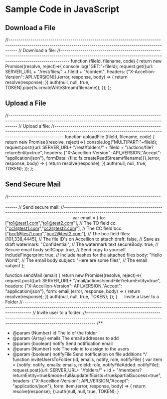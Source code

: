 # Sample Code in JavaScript
## Download a File  

//----------------------------------------------------------------------------------------------------------------------------------------------------------------
// Download a file:
//----------------------------------------------------------------------------------------------------------------------------------------------------------------
function (fileId, filename, code) {
  return new Promise((resolve, reject)=>{
    console.log("GET:"+fileId);
    request.get({url: SERVER_URL + "/rest/files/" + fileId + "/content",
      headers: {"X-Accellion-Version": API_VERSION}},(error, response, body) => {
        return resolve(response);
    }).auth(null, null, true, TOKEN).pipe(fs.createWriteStream(filename));
  });
};

## Upload a File
//----------------------------------------------------------------------------------------------------------------------------------------------------------------
// Upload a file:
//----------------------------------------------------------------------------------------------------------------------------------------------------------------
function uploadFile (fileId, filename, code) {
  return new Promise((resolve, reject)=>{
  console.log("MULTIPART:"+fileId);
    request.post({url: SERVER_URL+ "/rest/folders/" + fileId + "/actions/file?returnEntity=true",
      headers: {"X-Accellion-Version": API_VERSION,"Accept": "application/json"},
      formData: {file: fs.createReadStream(filename)}},(error, response, body) => {
        return resolve(response);
    }).auth(null, null, true, TOKEN);
  });
};
 
## Send Secure Mail
//----------------------------------------------------------------------------------------------------------------------------------------------------------------
// Send secure mail:
//----------------------------------------------------------------------------------------------------------------------------------------------------------------
var email = {
  to:["to1@test1.com","to1@test2.com"],       // The TO field
  cc:["cc1@test1.com","cc2@test2.com"],       // The CC field
  bcc:["bcc1@test1.com","bcc2@test2.com"],    // The bcc field
  files:[101,338,4445],                       // The file ID's on Accellion to attach
  draft: false,                               // Save as draft
  watermark: "Confidential",                  // The watermark text
  secureBody: true,                           // Secure email body
  selfCopy: true,                             // Send copy to yourself
  includeFingerprint: true,                   // Include hashes for the attached files
  body: "Hello World",                        // The email body
  subject: "Here are some files",             // The email subject
};

function sendMail (email) {
  return new Promise((resolve, reject)=>{
    request.post({url: SERVER_URL+ "/mail/actions/sendFile?returnEntity=true",
      headers: {"X-Accellion-Version": API_VERSION,"Accept": "application/json"},
      form: email,(error, response, body) => {
        return resolve(response);
    }).auth(null, null, true, TOKEN);
  });
}
 
Invite a User to a Folder
//----------------------------------------------------------------------------------------------------------------------------------------------------------------
// Invite user to a folder:
//----------------------------------------------------------------------------------------------------------------------------------------------------------------
/**
* @param {Number} id The id of the folder
* @param {Array} emails The email addresses to add
* @param {boolean} notify Send notification email
* @param {Number} role The role id to assign to the users
* @param {boolean} notifyFile Send notification on file additions
*/
function inviteUsersToFolder (id, emails, notify, role, notifyFile) {
  var item = {notify: notify, emails: emails, roleId: role, notifyFileAdded: notifyFile};
  request.post({url: SERVER_URL+ "/folders/" + id + "/members?returnEntity=true&mode=full&updateIfExists=true&partialSuccess=true",
    headers: {"X-Accellion-Version": API_VERSION,"Accept": "application/json"},
    form: item,(error, response, body) => {
      return resolve(response);
  }).auth(null, null, true, TOKEN);
}
